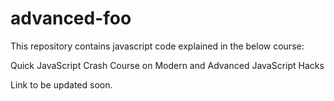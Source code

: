 # advanced-foo
This repository contains javascript code explained in the below course:

Quick JavaScript Crash Course on Modern and Advanced JavaScript Hacks

Link to be updated soon.
